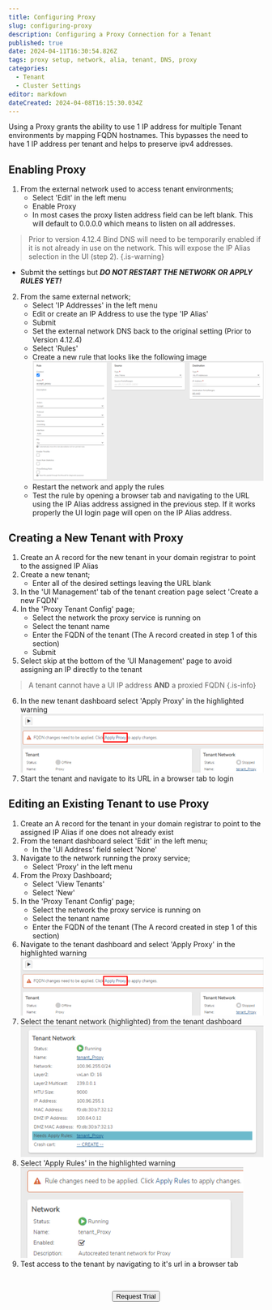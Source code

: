 ```yaml
---
title: Configuring Proxy
slug: configuring-proxy
description: Configuring a Proxy Connection for a Tenant
published: true
date: 2024-04-11T16:30:54.826Z
tags: proxy setup, network, alia, tenant, DNS, proxy
categories:
  - Tenant
  - Cluster Settings
editor: markdown
dateCreated: 2024-04-08T16:15:30.034Z
---
```


Using a Proxy grants the ability to use 1 IP address for multiple Tenant environments by mapping FQDN hostnames. This bypasses the need to have 1 IP address per tenant and helps to preserve ipv4 addresses.

## Enabling Proxy
1. From the external network used to access tenant environments;
   - Select 'Edit' in the left menu
   - Enable Proxy
   - In most cases the proxy listen address field can be left blank. This will default to 0.0.0.0 which means to listen on all addresses.

> Prior to version 4.12.4 Bind DNS will need to be temporarily enabled if it is not already in use on the network. This will expose the IP Alias selection in the UI (step 2).
{.is-warning}
   - Submit the settings but **_DO NOT RESTART THE NETWORK OR APPLY RULES YET!_**

2. From the same external network;
   - Select 'IP Addresses' in the left menu
   - Edit or create an IP Address to use the type 'IP Alias'
   - Submit
   - Set the external network DNS back to the original setting (Prior to Version 4.12.4)
   - Select 'Rules'
   - Create a new rule that looks like the following image
   ![proxy_accept_rule.png](/public/proxy_accept_rule.png)
   - Restart the network and apply the rules
   - Test the rule by opening a browser tab and navigating to the URL using the IP Alias address assigned in the previous step. If it works properly the UI login page will open on the IP Alias address.

## Creating a New Tenant with Proxy
1. Create an A record for the new tenant in your domain registrar to point to the assigned IP Alias
1. Create a new tenant;
   - Enter all of the desired settings leaving the URL blank
1. In the 'UI Management' tab of the tenant creation page select 'Create a new FQDN'
1. In the 'Proxy Tenant Config' page;
   - Select the network the proxy service is running on
   - Select the tenant name
   - Enter the FQDN of the tenant (The A record created in step 1 of this section)
   - Submit
1. Select skip at the bottom of the 'UI Management' page to avoid assigning an IP directly to the tenant
> A tenant cannot have a UI IP address **AND** a proxied FQDN
{.is-info}

6. In the new tenant dashboard select 'Apply Proxy' in the highlighted warning
   ![apply_proxy.png](/public/apply_proxy.png)
7. Start the tenant and navigate to its URL in a browser tab to login

## Editing an Existing Tenant to use Proxy
1. Create an A record for the tenant in your domain registrar to point to the assigned IP Alias if one does not already exist
1. From the tenant dashboard select 'Edit' in the left menu;
   - In the 'UI Address' field select 'None'
1. Navigate to the network running the proxy service;
   - Select 'Proxy' in the left menu
1. From the Proxy Dashboard;
   - Select 'View Tenants'
   - Select 'New'
1. In the 'Proxy Tenant Config' page;
   - Select the network the proxy service is running on
   - Select the tenant name
   - Enter the FQDN of the tenant (The A record created in step 1 of this section)
1. Navigate to the tenant dashboard and select 'Apply Proxy' in the highlighted warning
   ![apply_proxy.png](/public/apply_proxy.png)
1. Select the tenant network (highlighted) from the tenant dashboard
   ![tenant_apply_rules.png](/public/tenant_apply_rules.png)
1. Select 'Apply Rules' in the highlighted warning
   ![tenant_rules_highlighted.png](/public/tenant_rules_highlighted.png)
1. Test access to the tenant by navigating to it's url in a browser tab

<br>
<div style="text-align: center">
  
<a href="https://www.verge.io/test-drive" target="_blank"><button class="button-orange">Request Trial</button></a>
</div>